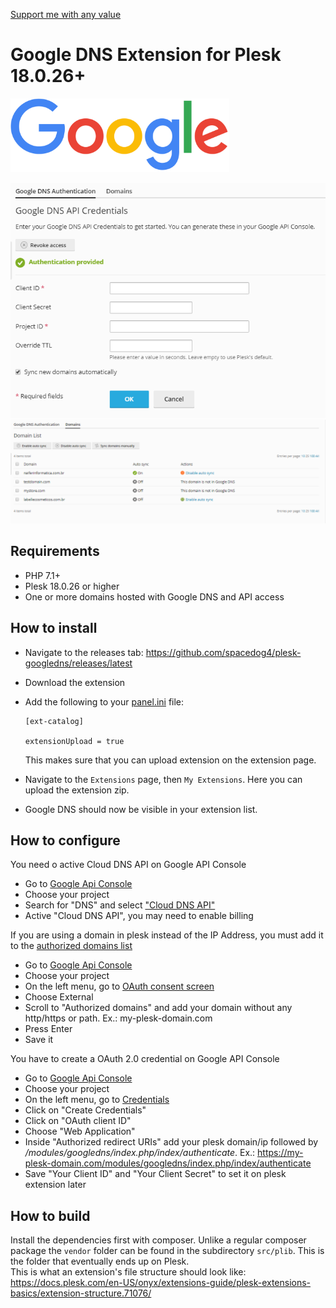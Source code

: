 [Support me with any value](https://www.paypal.com/cgi-bin/webscr?cmd=_donations&business=GXSHAPXEWM8QU&currency_code=USD)

# Google DNS Extension for Plesk 18.0.26+
<img src="googlelogo.png" alt="Google Logo" width="350">

![Google DNS settings](src/_meta/screenshots/1.png)
![Google DNS settings](src/_meta/screenshots/2.png)

## Requirements
- PHP 7.1+ 
- Plesk 18.0.26 or higher
- One or more domains hosted with Google DNS and API access

## How to install

- Navigate to the releases tab: https://github.com/spacedog4/plesk-googledns/releases/latest
- Download the extension
- Add the following to your [panel.ini](https://docs.plesk.com/en-US/onyx/administrator-guide/plesk-administration/panelini-configuration-file.78509/) file:

    ```
    [ext-catalog]
    
    extensionUpload = true
    ```
    This makes sure that you can upload extension on the extension page.
- Navigate to the `Extensions` page, then `My Extensions`. Here you can upload the extension zip.
- Google DNS should now be visible in your extension list.

## How to configure

You need o active Cloud DNS API on Google API Console
- Go to [Google Api Console](https://console.developers.google.com/apis/dashboard)
- Choose your project
- Search for "DNS" and select ["Cloud DNS API"](https://console.developers.google.com/apis/library/dns.googleapis.com)
- Active "Cloud DNS API", you may need to enable billing

If you are using a domain in plesk instead of the IP Address, you must add it to the [authorized domains list](https://console.developers.google.com/apis/credentials/consent)
- Go to [Google Api Console](https://console.developers.google.com/apis/dashboard)
- Choose your project
- On the left menu, go to [OAuth consent screen](https://console.developers.google.com/apis/credentials/consent)
- Choose External
- Scroll to "Authorized domains" and add your domain without any http/https or path. Ex.: my-plesk-domain.com
- Press Enter
- Save it

You have to create a OAuth 2.0 credential on Google API Console
- Go to [Google Api Console](https://console.developers.google.com/apis/dashboard)
- Choose your project
- On the left menu, go to [Credentials](https://console.developers.google.com/apis/credentials)
- Click on "Create Credentials" 
- Click on "OAuth client ID"
- Choose "Web Application"
- Inside "Authorized redirect URIs" add your plesk domain/ip followed by */modules/googledns/index.php/index/authenticate*. Ex.: https://my-plesk-domain.com/modules/googledns/index.php/index/authenticate
- Save "Your Client ID" and "Your Client Secret" to set it on plesk extension later

## How to build

Install the dependencies first with composer. Unlike a regular composer package the `vendor` folder
can be found in the subdirectory `src/plib`. This is the folder that eventually ends up on Plesk.  
This is what an extension's file structure should
look like: https://docs.plesk.com/en-US/onyx/extensions-guide/plesk-extensions-basics/extension-structure.71076/


